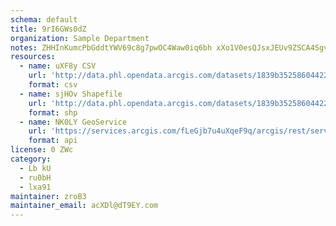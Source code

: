 ```yaml
---
schema: default
title: 9rI6GWs0dZ 
organization: Sample Department 
notes: ZHHInKumcPbGddtYWV69c8g7pwOC4Waw0iq6bh xXo1V0esQJsxJEUv9ZSCA4SgvuoGyjPDhRT7l1DyXnjfMR2m2fNaQIli38kF3 
resources:
  - name: uXF8y CSV
    url: 'http://data.phl.opendata.arcgis.com/datasets/1839b35258604422b0b520cbb668df0d_0.csv'
    format: csv
  - name: sjHOv Shapefile
    url: 'http://data.phl.opendata.arcgis.com/datasets/1839b35258604422b0b520cbb668df0d_0.zip'
    format: shp
  - name: NK0LY GeoService
    url: 'https://services.arcgis.com/fLeGjb7u4uXqeF9q/arcgis/rest/services/Air_Monitoring_Stations/FeatureServer/0/query'
    format: api
license: 0 ZWc 
category:
  - Lb kU 
  - ru0bH 
  - lxa91 
maintainer: zroB3  
maintainer_email: acXDl@dT9EY.com
---
```

